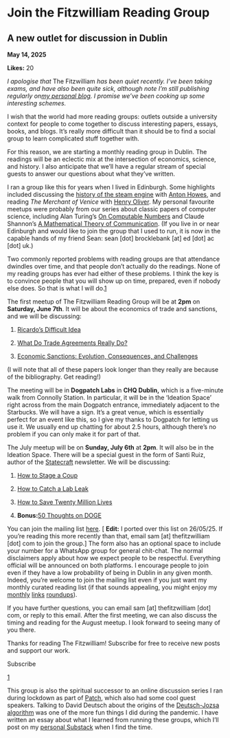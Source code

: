 # Join the Fitzwilliam Reading Group

## A new outlet for discussion in Dublin

**May 14, 2025**

**Likes:** 20

_I apologise that_ The Fitzwilliam _has been quiet recently. I’ve been taking exams, and have also been quite sick, although note I’m still publishing regularly on[my personal blog](https://samenright.substack.com/). I promise we’ve been cooking up some interesting schemes._

I wish that the world had more reading groups: outlets outside a university context for people to come together to discuss interesting papers, essays, books, and blogs. It’s really more difficult than it should be to find a social group to learn complicated stuff together with.

For this reason, we are starting a monthly reading group in Dublin. The readings will be an eclectic mix at the intersection of economics, science, and history. I also anticipate that we’ll have a regular stream of special guests to answer our questions about what they’ve written.

I ran a group like this for years when I lived in Edinburgh. Some highlights included discussing the [history of the steam engine](https://www.ageofinvention.xyz/p/age-of-invention-how-the-steam-engine) with [Anton Howes](https://www.ageofinvention.xyz/?hide_intro_popup=true), and reading _The Merchant of Venice_ with [Henry Oliver](https://www.commonreader.co.uk/). My personal favourite meetups were probably from our series about classic papers of computer science, including Alan Turing’s [On Computable Numbers](https://www.cs.virginia.edu/~robins/Turing_Paper_1936.pdf) and Claude Shannon’s [A Mathematical Theory of Communication](https://people.math.harvard.edu/~ctm/home/text/others/shannon/entropy/entropy.pdf). (If you live in or near Edinburgh and would like to join the group that I used to run, it is now in the capable hands of my friend Sean: sean [dot] brocklebank [at] ed [dot] ac [dot] uk.)

Two commonly reported problems with reading groups are that attendance dwindles over time, and that people don’t actually do the readings. None of my reading groups has ever had either of these problems. I think the key is to convince people that you will show up on time, prepared, even if nobody else does. So that is what I will do.[1](https://www.thefitzwilliam.com/p/join-the-fitzwilliam-reading-group#footnote-1-163583038)

The first meetup of The Fitzwilliam Reading Group will be at **2pm** on **Saturday, June 7th**. It will be about the economics of trade and sanctions, and we will be discussing:

  1. [Ricardo’s Difficult Idea](https://www.rwi.uzh.ch/dam/jcr:00000000-3c27-2bde-0000-00005c70e293/textsechs.pdf)

  2. [What Do Trade Agreements Really Do?](https://scholar.harvard.edu/files/dani-rodrik/files/what_do_trade_agreements_really_do.pdf)

  3. [Economic Sanctions: Evolution, Consequences, and Challenges](https://www.aeaweb.org/articles?id=10.1257/jep.37.1.3)




(I will note that all of these papers look longer than they really are because of the bibliography. Get reading!)

The meeting will be in **Dogpatch Labs** in **CHQ Dublin,** which is a five-minute walk from Connolly Station. In particular, it will be in the ‘Ideation Space’ right across from the main Dogpatch entrance, immediately adjacent to the Starbucks. We will have a sign. It’s a great venue, which is essentially perfect for an event like this, so I give my thanks to Dogpatch for letting us use it. We usually end up chatting for about 2.5 hours, although there’s no problem if you can only make it for part of that.

The July meetup will be on **Sunday, July 6th** at **2pm**. It will also be in the Ideation Space. There will be a special guest in the form of Santi Ruiz, author of the [Statecraft](https://www.statecraft.pub/) newsletter. We will be discussing:

  1. [How to Stage a Coup](https://www.statecraft.pub/p/how-to-commit-a-coup)

  2. [How to Catch a Lab Leak](https://www.statecraft.pub/p/how-to-catch-a-lab-leak)

  3. [How to Save Twenty Million Lives](https://www.statecraft.pub/p/saving-twenty-million-lives)

  4.  **Bonus:**[50 Thoughts on DOGE](https://www.statecraft.pub/p/50-thoughts-on-doge)




You can join the mailing list [here](https://docs.google.com/forms/d/e/1FAIpQLScUTdfnLlwNqm36jiXNMOHP7prU9TjegGNch4HCEhCVrQ79zQ/viewform?usp=sharing&ouid=115606340663279867593). [ **Edit:** I ported over this list on 26/05/25. If you’re reading this more recently than that, email sam [at] thefitzwilliam [dot] com to join the group.] The form also has an optional space to include your number for a WhatsApp group for general chit-chat. The normal disclaimers apply about how we expect people to be respectful. Everything official will be announced on both platforms. I encourage people to join even if they have a low probability of being in Dublin in any given month. Indeed, you’re welcome to join the mailing list even if you just want my monthly curated reading list (if that sounds appealing, you might enjoy my [monthly](https://samenright.substack.com/p/links-for-february) [links](https://samenright.substack.com/p/links-for-march) [roundups](https://samenright.substack.com/p/links-for-april)).

If you have further questions, you can email sam [at] thefitzwilliam [dot] com, or reply to this email. After the first meeting, we can also discuss the timing and reading for the August meetup. I look forward to seeing many of you there.

Thanks for reading The Fitzwilliam! Subscribe for free to receive new posts and support our work.

Subscribe

[1](https://www.thefitzwilliam.com/p/join-the-fitzwilliam-reading-group#footnote-anchor-1-163583038)

This group is also the spiritual successor to an online discussion series I ran during lockdown as part of [Patch](https://www.joinpatch.org/), which also had some cool guest speakers. Talking to David Deutsch about the origins of the [Deutsch-Jozsa algorithm](https://en.wikipedia.org/wiki/Deutsch%E2%80%93Jozsa_algorithm) was one of the more fun things I did during the pandemic. I have written an essay about what I learned from running these groups, which I’ll post on my [personal Substack](https://samenright.substack.com/) when I find the time.
